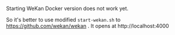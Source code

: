 Starting WeKan Docker version does not work yet.

So it's better to use modified `start-wekan.sh` to https://github.com/wekan/wekan . It opens at http://localhost:4000
